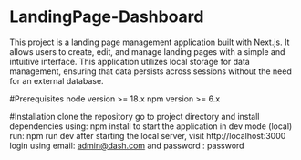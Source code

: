 
# LandingPage-Dashboard
This project is a landing page management application built with Next.js. It allows users to create, edit, and manage landing pages with a simple and intuitive interface.
This application utilizes local storage for data management, ensuring that data persists across sessions without the need for an external database.

#Prerequisites
node version >= 18.x
npm version >= 6.x

#Installation
clone the repository
go to project directory and
install dependencies using: npm install
to start the application in dev mode (local) run: npm run dev
after starting the local server, visit http://localhost:3000
login using email: admin@dash.com and password : password





